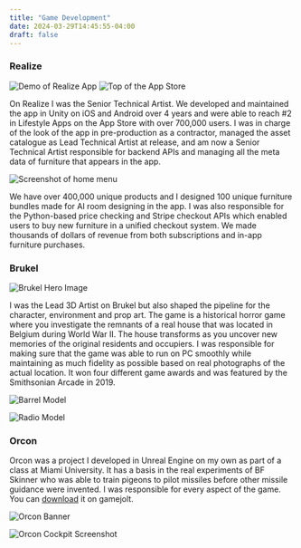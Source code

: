 ```yaml
---
title: "Game Development"
date: 2024-03-29T14:45:55-04:00
draft: false
---
```

### Realize

![Demo of Realize App](/images/gifs/realize_demo.gif) ![Top of the App Store](/images/Top2.jpg)

On Realize I was the Senior Technical Artist. We developed and maintained the app in Unity on iOS and Android over 4 years and were able to reach #2 in Lifestyle Apps on the App Store with over 700,000 users. I was in charge of the look of the app in pre-production as a contractor, managed the asset catalogue as Lead Technical Artist at release, and am now a Senior Technical Artist responsible for backend APIs and managing all the meta data of furniture that appears in the app.

![Screenshot of home menu](/images/realize_screenshots.jpg)

We have over 400,000 unique products and I designed 100 unique furniture bundles made for AI room designing in the app. I was also responsible for the Python-based price checking and Stripe checkout APIs which enabled users to buy new furniture in a unified checkout system. We made thousands of dollars of revenue from both subscriptions and in-app furniture purchases.

### Brukel
![Brukel Hero Image](/images/brukel_hero.jpg)

I was the Lead 3D Artist on Brukel but also shaped the pipeline for the character, environment and prop art. The game is a historical horror game where you investigate the remnants of a real  house that was located in Belgium during World War II. The house transforms as you uncover new memories of the original residents and occupiers. I was responsible for making sure that the game was able to run on PC smoothly while maintaining as much fidelity as possible based on real photographs of the actual location. It won four different game awards and was featured by the Smithsonian Arcade in 2019.

![Barrel Model](/images/brukel_barrel.jpg)

![Radio Model](/images/brukel_radio.jpg)

### Orcon
Orcon was a project I developed in Unreal Engine on my own as part of a class at Miami University. It has a basis in the real experiments of BF Skinner who was able to train pigeons to pilot missiles before other missile guidance were invented. I was responsible for every aspect of the game. You can [download](https://gamejolt.com/games/orcon/304008) it on gamejolt.

![Orcon Banner](/images/orcon_banner.jpg)

![Orcon Cockpit Screenshot](/images/orcon_cockpit.jpg)
